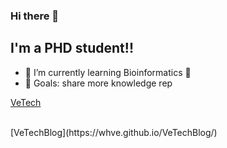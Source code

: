 ### Hi there 👋

<!--
**whve/whve** is a ✨ _special_ ✨ repository because its `README.md` (this file) appears on your GitHub profile.

Here are some ideas to get you started:

- 🔭 I’m currently working on ...
- 🌱 I’m currently learning ...
- 👯 I’m looking to collaborate on ...
- 🤔 I’m looking for help with ...
- 💬 Ask me about ...
- 📫 How to reach me: ...
- 😄 Pronouns: ...
- ⚡ Fun fact: ...
-->

## I'm a PHD student!!

- 🌱 I’m currently learning Bioinformatics 🤣
- 🥅 Goals: share more knowledge rep 
<!--
记录一些想法，目前还是空的。比如macOS上的透明的悬浮窗笔记。
-->
[VeTech](https://whve.github.io/VeTech/)

<br />
<!--
blog ？记录想法，一些需要成长的项目？
-->
[VeTechBlog](https://whve.github.io/VeTechBlog/)
<br />

